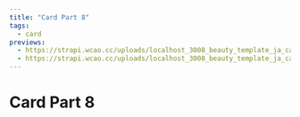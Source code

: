 ```yaml
---
title: "Card Part 8"
tags:
  - card
previews:
  - https://strapi.wcao.cc/uploads/localhost_3008_beauty_template_ja_card_8_i_Phone_12_Pro_3dc6210a00.jpg
  - https://strapi.wcao.cc/uploads/localhost_3008_beauty_template_ja_card_8_i_Phone_12_Pro_1_8dae42d815.jpg
---
```


# Card Part 8
